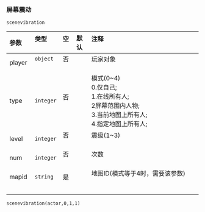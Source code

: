 ### 屏幕震动
`scenevibration`

| 参数   | 类型      | 空   | 默认 | 注释                                                                                                      |
| :----- | :-------- | :--- | :--- | :-------------------------------------------------------------------------------------------------------- |
| player | `object`  | 否   |      | 玩家对象                                                                                                  |
| type   | `integer` | 否   |      | 模式(0~4)<br />0.仅自己;<br />1.在线所有人;<br />2屏幕范围内人物;<br />3.当前地图上所有人;<br />4.指定地图上所有人; |
| level  | `integer` | 否   |      | 震级(1~3)                                                                                                 |
| num    | `integer` | 否   |      | 次数                                                                                                      |
| mapid  | `string`  | 是   |      | 地图ID(模式等于4时，需要该参数)                                                                           |
```
scenevibration(actor,0,1,1)
```

